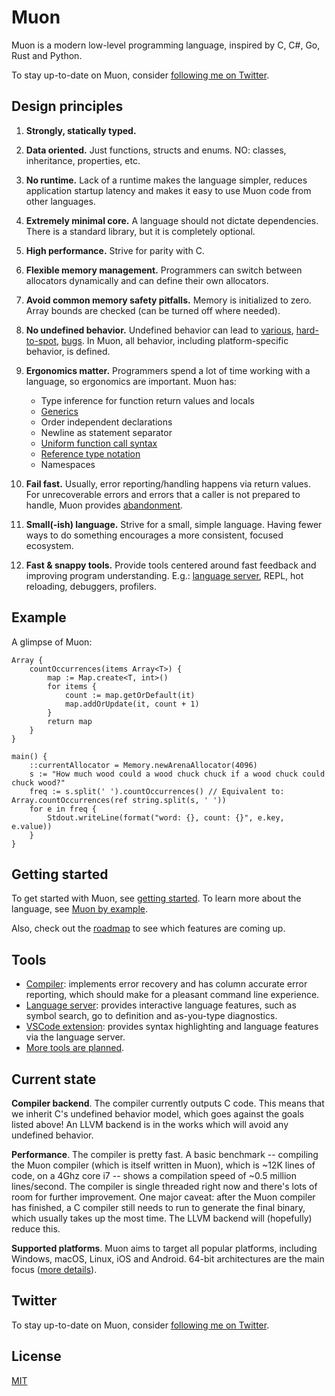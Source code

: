 # Muon

Muon is a modern low-level programming language, inspired by C, C#, Go, Rust and Python.

To stay up-to-date on Muon, consider [following me on Twitter](https://twitter.com/nickmqb).

## Design principles

1. **Strongly, statically typed.**

2. **Data oriented.** Just functions, structs and enums. NO: classes, inheritance, properties, etc.

3. **No runtime.** Lack of a runtime makes the language simpler, reduces application startup latency and makes it easy to use Muon code from other languages.

4. **Extremely minimal core.** A language should not dictate dependencies. There is a standard library, but it is completely optional.

5. **High performance.** Strive for parity with C.

6. **Flexible memory management.** Programmers can switch between allocators dynamically and can define their own allocators.

7. **Avoid common memory safety pitfalls.** Memory is initialized to zero. Array bounds are checked (can be turned off where needed).

8. **No undefined behavior.** Undefined behavior can lead to [various](https://blog.regehr.org/archives/213), [hard-to-spot](https://blog.regehr.org/archives/226), [bugs](https://blog.regehr.org/archives/232). In Muon, all behavior, including platform-specific behavior, is defined.

9. **Ergonomics matter.** Programmers spend a lot of time working with a language, so ergonomics are important. Muon has:
	- Type inference for function return values and locals
	- [Generics](docs/muon_by_example.md#generic-structs)
	- Order independent declarations
	- Newline as statement separator
	- [Uniform function call syntax](docs/muon_by_example.md#ufcs)
	- [Reference type notation](docs/muon_by_example.md#reference-type-notation)
	- Namespaces

10. **Fail fast.** Usually, error reporting/handling happens via return values. For unrecoverable errors and errors that a caller is not prepared to handle, Muon provides [abandonment](docs/muon_by_example.md#error-handling-abandonment).

11. **Small(-ish) language.** Strive for a small, simple language. Having fewer ways to do something encourages a more consistent, focused ecosystem.

12. **Fast & snappy tools.** Provide tools centered around fast feedback and improving program understanding. E.g.: [language server](https://github.com/nickmqb/muon/tree/master/language_server), REPL, hot reloading, debuggers, profilers.

## Example

A glimpse of Muon:

	Array {
		countOccurrences(items Array<T>) {
			map := Map.create<T, int>()
			for items {
				count := map.getOrDefault(it)
				map.addOrUpdate(it, count + 1)
			}
			return map
		}
	}
	
	main() {
		::currentAllocator = Memory.newArenaAllocator(4096)
		s := "How much wood could a wood chuck chuck if a wood chuck could chuck wood?"
		freq := s.split(' ').countOccurrences() // Equivalent to: Array.countOccurrences(ref string.split(s, ' '))
		for e in freq {
			Stdout.writeLine(format("word: {}, count: {}", e.key, e.value))
		}
	}

## Getting started

To get started with Muon, see [getting started](docs/getting_started.md). To learn more about the language, see [Muon by example](docs/muon_by_example.md).

Also, check out the [roadmap](docs/roadmap.md) to see which features are coming up.

## Tools

* [Compiler](docs/getting_started.md): implements error recovery and has column accurate error reporting, which should make for a pleasant command line experience.
* [Language server](https://github.com/nickmqb/muon/tree/master/language_server): provides interactive language features, such as symbol search, go to definition and as-you-type diagnostics.
* [VSCode extension](https://github.com/nickmqb/vscode-muon): provides syntax highlighting and language features via the language server.
* [More tools are planned](docs/roadmap.md).

## Current state

**Compiler backend**. The compiler currently outputs C code. This means that we inherit C's undefined behavior model, which goes against the goals listed above! An LLVM backend is in the works which will avoid any undefined behavior.

**Performance**. The compiler is pretty fast. A basic benchmark -- compiling the Muon compiler (which is itself written in Muon), which is ~12K lines of code, on a 4Ghz core i7 -- shows a compilation speed of ~0.5 million lines/second. The compiler is single threaded right now and there's lots of room for further improvement. One major caveat: after the Muon compiler has finished, a C compiler still needs to run to generate the final binary, which usually takes up the most time. The LLVM backend will (hopefully) reduce this.

**Supported platforms**. Muon aims to target all popular platforms, including Windows, macOS, Linux, iOS and Android. 64-bit architectures are the main focus ([more details](https://nickmqb.github.io/2020/01/17/shifting-muons-focus-to-64-bit.html)).

## Twitter

To stay up-to-date on Muon, consider [following me on Twitter](https://twitter.com/nickmqb).

## License

[MIT](LICENSE)
